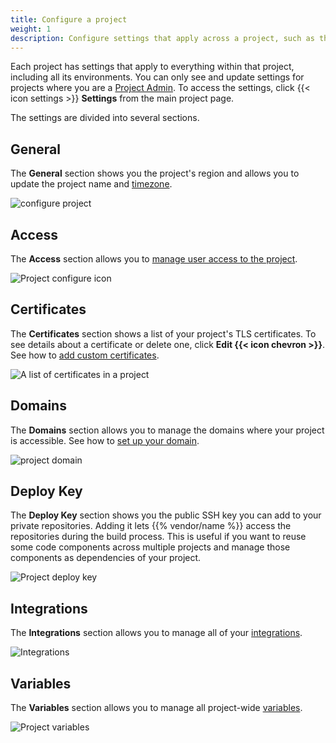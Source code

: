 ```yaml
---
title: Configure a project
weight: 1
description: Configure settings that apply across a project, such as the name, access, and domain.
---
```


Each project has settings that apply to everything within that project, including all its environments.
You can only see and update settings for projects where you are a [Project Admin](../users.md).
To access the settings, click {{< icon settings >}} **Settings** from the main project page.

The settings are divided into several sections.

## General

The **General** section shows you the project's region and allows you to update the project name and [timezone](../../projects/change-project-timezone.md).

![configure project](/images/management-console/settings-general.png "0.7")

## Access

The **Access** section allows you to [manage user access to the project](../users.md).

![Project configure icon](/images/management-console/settings-project-access.png "0.7")

## Certificates

The **Certificates** section shows a list of your project's TLS certificates.
To see details about a certificate or delete one, click **Edit {{< icon chevron >}}**.
See how to [add custom certificates](../../domains/steps/tls.md).

![A list of certificates in a project](/images/management-console/settings-certificates.png "0.7")

## Domains

The **Domains** section allows you to manage the domains where your project is accessible.
See how to [set up your domain](../../domains/steps/_index.md).

![project domain](/images/management-console/settings-domains.png "0.7")

## Deploy Key

The **Deploy Key** section shows you the public SSH key you can add to your private repositories.
Adding it lets {{% vendor/name %}} access the repositories during the build process.
This is useful if you want to reuse some code components across multiple projects and manage those components as dependencies of your project.

![Project deploy key](/images/management-console/settings-deploy-key.png "0.7")

## Integrations

The **Integrations** section allows you to manage all of your [integrations](../../integrations/_index.md).

![Integrations](/images/management-console/settings-integrations.png "0.7")

## Variables

The **Variables** section allows you to manage all project-wide [variables](../../development/variables/_index.md).

![Project variables](/images/management-console/settings-variables-project.png "0.7")
